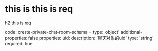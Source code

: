 # this is this is req

h2 this is req

code:
    create-private-chat-room-schema =
  type: 'object'
  additional-properties: false
  properties:
    uid:
      description: '聊天对象的uid'
      type: 'string'
      required: true


